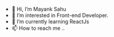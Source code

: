 - 👋 Hi, I’m Mayank Sahu
- 👀 I’m interested in Front-end Developer.
- 🌱 I’m currently learning ReactJs
- 📫 How to reach me ..

<!---
pokeMike/pokeMike is a ✨ special ✨ repository because its `README.md` (this file) appears on your GitHub profile.
You can click the Preview link to take a look at your changes.
--->
